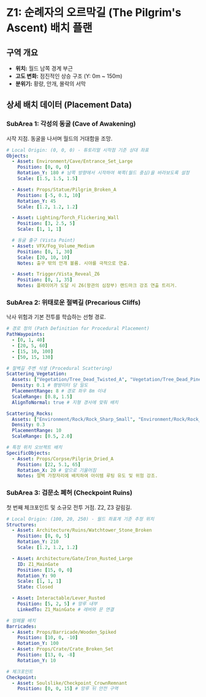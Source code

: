 # Z1: 순례자의 오르막길 (The Pilgrim's Ascent) 배치 플랜

## 구역 개요
- **위치:** 월드 남쪽 경계 부근
- **고도 변화:** 점진적인 상승 구조 (Y: 0m ~ 150m)
- **분위기:** 황량, 안개, 몰락의 서막

## 상세 배치 데이터 (Placement Data)

### SubArea 1: 각성의 동굴 (Cave of Awakening)
시작 지점. 동굴을 나서며 월드의 거대함을 조망.

```yaml
# Local Origin: (0, 0, 0) - 튜토리얼 시작점 기준 상대 좌표
Objects:
  - Asset: Environment/Cave/Entrance_Set_Large
    Position: [0, 0, 0]
    Rotation_Y: 180 # 남쪽 방향에서 시작하여 북쪽(월드 중심)을 바라보도록 설정
    Scale: [1.5, 1.5, 1.5]

  - Asset: Props/Statue/Pilgrim_Broken_A
    Position: [-5, 0.1, 10]
    Rotation_Y: 45
    Scale: [1.2, 1.2, 1.2]

  - Asset: Lighting/Torch_Flickering_Wall
    Position: [3, 2.5, 5]
    Scale: [1, 1, 1]

  # 동굴 출구 (Vista Point)
  - Asset: VFX/Fog_Volume_Medium
    Position: [0, 1, 30]
    Scale: [20, 10, 10]
    Notes: 출구 밖의 안개 볼륨. 시야를 극적으로 연출.

  - Asset: Trigger/Vista_Reveal_Z6
    Position: [0, 1, 35]
    Notes: 플레이어가 도달 시 Z6(왕관의 심장부) 랜드마크 강조 연출 트리거.
```

### SubArea 2: 위태로운 절벽길 (Precarious Cliffs)
낙사 위험과 기본 전투를 학습하는 선형 경로.

```yaml
# 경로 정의 (Path Definition for Procedural Placement)
PathWaypoints:
  - [0, 1, 40]
  - [20, 5, 60]
  - [15, 10, 100]
  - [50, 15, 130]

# 절벽길 주변 식생 (Procedural Scattering)
Scattering_Vegetation:
  Assets: ["Vegetation/Tree_Dead_Twisted_A", "Vegetation/Tree_Dead_Pine_B"]
  Density: 0.1 # 평방미터 당 밀도
  PlacementRange: 8 # 경로 좌우 8m 이내
  ScaleRange: [0.8, 1.5]
  AlignToNormal: true # 지형 경사에 맞춰 배치

Scattering_Rocks:
  Assets: ["Environment/Rock/Rock_Sharp_Small", "Environment/Rock/Rock_Medium_A"]
  Density: 0.3
  PlacementRange: 10
  ScaleRange: [0.5, 2.0]

# 특정 위치 오브젝트 배치
SpecificObjects:
  - Asset: Props/Corpse/Pilgrim_Dried_A
    Position: [22, 5.1, 65]
    Rotation_X: 20 # 앞으로 기울어짐
    Notes: 절벽 가장자리에 배치하여 아이템 루팅 유도 및 위험 강조.
```

### SubArea 3: 검문소 폐허 (Checkpoint Ruins)
첫 번째 체크포인트 및 소규모 전투 거점. Z2, Z3 갈림길.

```yaml
# Local Origin: (100, 20, 250) - 월드 좌표계 기준 추정 위치
Structures:
  - Asset: Architecture/Ruins/Watchtower_Stone_Broken
    Position: [0, 0, 5]
    Rotation_Y: 210
    Scale: [1.2, 1.2, 1.2]

  - Asset: Architecture/Gate/Iron_Rusted_Large
    ID: Z1_MainGate
    Position: [15, 0, 0]
    Rotation_Y: 90
    Scale: [1, 1, 1]
    State: Closed

  - Asset: Interactable/Lever_Rusted
    Position: [5, 2, 5] # 망루 내부
    LinkedTo: Z1_MainGate # 레버와 문 연결

# 엄폐물 배치
Barricades:
  - Asset: Props/Barricade/Wooden_Spiked
    Position: [10, 0, -10]
    Rotation_Y: 100
  - Asset: Props/Crate/Crate_Broken_Set
    Position: [13, 0, -8]
    Rotation_Y: 10

# 체크포인트
Checkpoint:
  - Asset: Soulslike/Checkpoint_CrownRemnant
    Position: [0, 0, 15] # 망루 뒤 안전 구역
```